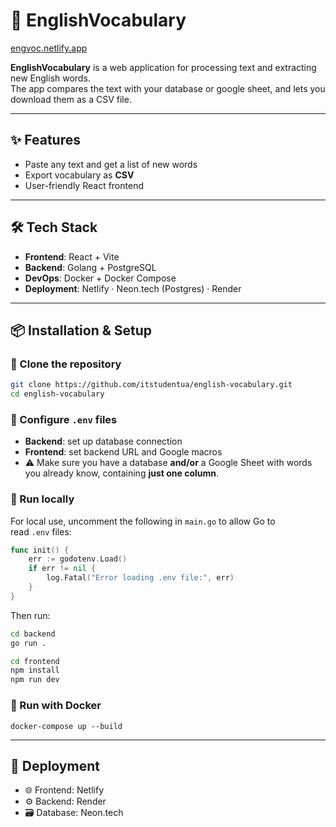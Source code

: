 # 📘 EnglishVocabulary

[engvoc.netlify.app](https://engvoc.netlify.app)

**EnglishVocabulary** is a web application for processing text and extracting new English words.  
The app compares the text with your database or google sheet, and lets you download them as a CSV file.  

---

## ✨ Features
- Paste any text and get a list of new words  
- Export vocabulary as **CSV**  
- User-friendly React frontend  

---

## 🛠 Tech Stack
- **Frontend**: React + Vite  
- **Backend**: Golang + PostgreSQL  
- **DevOps**: Docker + Docker Compose  
- **Deployment**: Netlify · Neon.tech (Postgres) · Render  

---

## 📦 Installation & Setup

### 🔹 Clone the repository

```bash
git clone https://github.com/itstudentua/english-vocabulary.git
cd english-vocabulary
```

### 🔹 Configure `.env` files

- **Backend**: set up database connection  
- **Frontend**: set backend URL and Google macros  
- ⚠️ Make sure you have a database **and/or** a Google Sheet with words you already know, containing **just one column**.

### 🔹 Run locally

For local use, uncomment the following in `main.go` to allow Go to read `.env` files:
```go
func init() {
	err := godotenv.Load()
	if err != nil {
		log.Fatal("Error loading .env file:", err)
	}
}
```

Then run: 
```bash
cd backend
go run .

cd frontend
npm install
npm run dev
```
### 🔹 Run with Docker

`docker-compose up --build`

---
## 🚀 Deployment

- 🌐 Frontend: Netlify
- ⚙️ Backend: Render
- 🗃 Database: Neon.tech